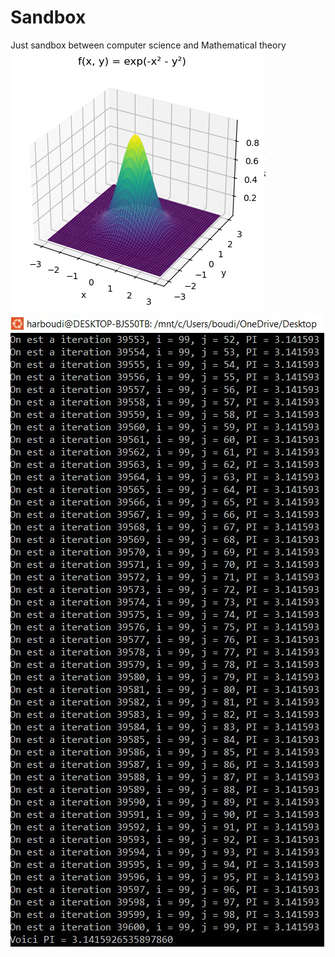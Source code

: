 # Sandbox

Just sandbox between computer science and Mathematical theory
![Gaussienne 3D](Gaussienne_3D.png "Gaussienne 3D")
![PI](PI.JPG "PI")
